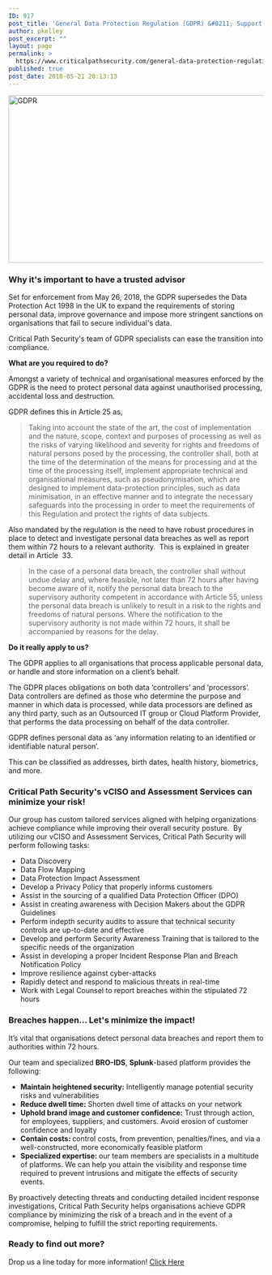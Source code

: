 ```yaml
---
ID: 917
post_title: 'General Data Protection Regulation (GDPR) &#8211; Support Services'
author: pkelley
post_excerpt: ""
layout: page
permalink: >
  https://www.criticalpathsecurity.com/general-data-protection-regulation-gdpr-support-services/
published: true
post_date: 2018-05-21 20:13:13
---
```

<img title="GDPR" src="https://www.criticalpathsecurity.com/wp-content/uploads/2017/12/GDPR.jpg" alt="GDPR" width="991" height="330" />
<h3>Why it's important to have a trusted advisor</h3>
Set for enforcement from May 26, 2018, the GDPR supersedes the Data Protection Act 1998 in the UK to expand the requirements of storing personal data, improve governance and impose more stringent sanctions on organisations that fail to secure individual's data.

Critical Path Security's team of GDPR specialists can ease the transition into compliance.

<strong>What are you required to do?</strong>

Amongst a variety of technical and organisational measures enforced by the GDPR is the need to protect personal data against unauthorised processing, accidental loss and destruction.

GDPR defines this in Article 25 as,
<blockquote>Taking into account the state of the art, the cost of implementation and the nature, scope, context and purposes of processing as well as the risks of varying likelihood and severity for rights and freedoms of natural persons posed by the processing, the controller shall, both at the time of the determination of the means for processing and at the time of the processing itself, implement appropriate technical and organisational measures, such as pseudonymisation, which are designed to implement data-protection principles, such as data minimisation, in an effective manner and to integrate the necessary safeguards into the processing in order to meet the requirements of this Regulation and protect the rights of data subjects.</blockquote>
Also mandated by the regulation is the need to have robust procedures in place to detect and investigate personal data breaches as well as report them within 72 hours to a relevant authority.  This is explained in greater detail in Article  33.
<blockquote>In the case of a personal data breach, the controller shall without undue delay and, where feasible, not later than 72 hours after having become aware of it, notify the personal data breach to the supervisory authority competent in accordance with Article 55, unless the personal data breach is unlikely to result in a risk to the rights and freedoms of natural persons. Where the notification to the supervisory authority is not made within 72 hours, it shall be accompanied by reasons for the delay.</blockquote>
<strong>Do it really apply to us?</strong>

The GDPR applies to all organisations that process applicable personal data, or handle and store information on a client’s behalf.

The GDPR places obligations on both data ‘controllers’ and ‘processors’. Data controllers are defined as those who determine the purpose and manner in which data is processed, while data processors are defined as any third party, such as an Outsourced IT group or Cloud Platform Provider, that performs the data processing on behalf of the data controller.

GDPR defines personal data as ‘any information relating to an identified or identifiable natural person’.

This can be classified as addresses, birth dates, health history, biometrics, and more.
<h3>Critical Path Security's vCISO and Assessment Services can minimize your risk!</h3>
Our group has custom tailored services aligned with helping organizations achieve compliance while improving their overall security posture.  By utilizing our vCISO and Assessment Services, Critical Path Security will perform following tasks:
<ul>
 	<li>Data Discovery</li>
 	<li>Data Flow Mapping</li>
 	<li>Data Protection Impact Assessment</li>
 	<li>Develop a Privacy Policy that properly informs customers</li>
 	<li>Assist in the sourcing of a qualified Data Protection Officer (DPO)</li>
 	<li>Assist in creating awareness with Decision Makers about the GDPR Guidelines</li>
 	<li>Perform indepth security audits to assure that technical security controls are up-to-date and effective</li>
 	<li>Develop and perform Security Awareness Training that is tailored to the specific needs of the organization</li>
 	<li>Assist in developing a proper Incident Response Plan and Breach Notification Policy</li>
 	<li>Improve resilience against cyber-attacks</li>
 	<li>Rapidly detect and respond to malicious threats in real-time</li>
 	<li>Work with Legal Counsel to report breaches within the stipulated 72 hours</li>
</ul>
<h3>Breaches happen... Let's minimize the impact!</h3>
It’s vital that organisations detect personal data breaches and report them to authorities within 72 hours.

Our team and specialized <strong>BRO-IDS</strong>, <strong>Splunk</strong>-based platform provides the following:
<ul>
 	<li><b>Maintain heightened security</b><b>:</b> Intelligently manage potential security risks and vulnerabilities</li>
 	<li><b>Reduce dwell time</b><b>:</b> Shorten dwell time of attacks on your network</li>
 	<li><b>Uphold brand image and customer confidence:</b> Trust through action, for employees, suppliers, and customers. Avoid erosion of customer confidence and loyalty</li>
 	<li><b>Contain costs: </b>control costs, from prevention, penalties/fines, and via a well-constructed, more economically feasible platform</li>
 	<li><b>Specialized expertise: </b>our team members are specialists in a multitude of platforms. We can help you attain the visibility and response time required to prevent intrusions and mitigate the effects of security events.</li>
</ul>
By proactively detecting threats and conducting detailed incident response investigations, Critical Path Security helps organisations achieve GDPR compliance by minimizing the risk of a breach and in the event of a compromise, helping to fulfill the strict reporting requirements.
<h3>Ready to find out more?</h3>
Drop us a line today for more information!

<a role="button" href="https://www.criticalpathsecurity.com/contact/" target="_self">
Click Here
</a>